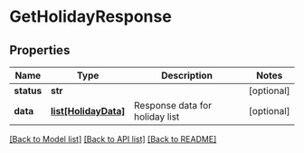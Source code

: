 # GetHolidayResponse

## Properties
Name | Type | Description | Notes
------------ | ------------- | ------------- | -------------
**status** | **str** |  | [optional] 
**data** | [**list[HolidayData]**](HolidayData.md) | Response data for holiday list | [optional] 

[[Back to Model list]](../README.md#documentation-for-models) [[Back to API list]](../README.md#documentation-for-api-endpoints) [[Back to README]](../README.md)

